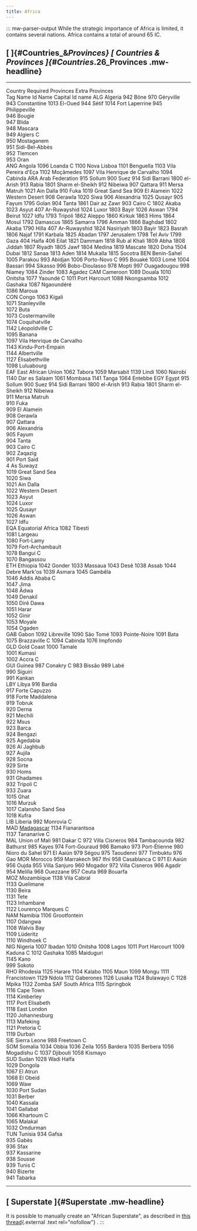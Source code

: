 ```yaml
---
title: Africa
---
```

::: mw-parser-output
While the strategic importance of Africa is limited, it contains several
nations. Africa contains a total of around 65 IC.

## [ ]{#Countries_&_Provinces} [ Countries & Provinces ]{#Countries_.26_Provinces .mw-headline}

  --------- --------------------------------------------- -------------------- --------------------------- --------- ----------------- ---------------------------
  Country                                                 Required Provinces                                         Extra Provinces   
  Tag       Name                                          Id                   Name                        Capital   Id                name
  ALG       Algeria                                       942                  Bône                                  970               Géryville
                                                          943                  Constantine                           1013              El-Oued
                                                          944                  Sétif                                 1014              Fort Laperrine
                                                          945                  Philippeville                                           
                                                          946                  Bougie                                                  
                                                          947                  Blida                                                   
                                                          948                  Mascara                                                 
                                                          949                  Algiers                     C                           
                                                          950                  Mostaganem                                              
                                                          951                  Sidi-Bel-Abbès                                          
                                                          952                  Tlemcen                                                 
                                                          953                  Oran                                                    
  ANG       Angola                                        1096                 Loanda                      C         1100              Nova Lisboa
                                                          1101                 Benguella                             1103              Vila Pereira d\'Eça
                                                          1102                 Moçâmedes                             1097              Vila Henrique de Carvalho
                                                                                                                     1094              Cabinda
  ARA       Arab Federation                               915                  Sollum                                900               Suez
                                                          914                  Sidi Barrani                          1800              el-Arish
                                                          913                  Rabia                                 1801              Sharm el-Sheikh
                                                          912                  Nibeiwa                               907               Qattara
                                                          911                  Mersa Matruh                          1021              Ain Dalla
                                                          910                  Fuka                                  1019              Great Sand Sea
                                                          909                  El Alamein                            1022              Western Desert
                                                          908                  Gerawla                               1020              Siwa
                                                          906                  Alexandria                            1025              Qusayr
                                                          905                  Fayum                                 1795              Golan
                                                          904                  Tanta                                 1861              Dair az Zawr
                                                          903                  Cairo                       C         1802              Akaba
                                                          1023                 Asyut                                 407               Ar-Ruwayshid
                                                          1024                 Luxor                                 1803              Bayir
                                                          1026                 Aswan                                 1794              Beirut
                                                          1027                 Idfu                                  1793              Tripoli
                                                          1862                 Aleppo                                1860              Kirkuk
                                                          1863                 Hims                                  1864              Mosul
                                                          1792                 Damascus                              1865              Samarra
                                                          1796                 Amman                                 1866              Baghdad
                                                          1802                 Akaba                                 1790              Hilla
                                                          407                  Ar-Ruwayshid                          1824              Nasiriyah
                                                          1803                 Bayir                                 1823              Basrah
                                                                                                                     1806              Najaf
                                                                                                                     1791              Karbala
                                                                                                                     1825              Abadan
                                                                                                                     1797              Jerusalem
                                                                                                                     1798              Tel Aviv
                                                                                                                     1799              Gaza
                                                                                                                     404               Haifa
                                                                                                                     406               Eilat
                                                                                                                     1821              Dammam
                                                                                                                     1818              Rub al Khali
                                                                                                                     1809              Abha
                                                                                                                     1808              Jiddah
                                                                                                                     1807              Riyadh
                                                                                                                     1805              Jawf
                                                                                                                     1804              Medina
                                                                                                                     1819              Mascate
                                                                                                                     1820              Doha
                                                                                                                     1504              Dubai
                                                                                                                     1812              Sanaa
                                                                                                                     1813              Aden
                                                                                                                     1814              Mukalla
                                                                                                                     1815              Socotra
  BEN       Benin-Sahel                                   1005                 Parakou                               993               Abidjan
                                                          1006                 Porto-Novo                  C         995               Bouaké
                                                                                                                     1003              Lomé
                                                                                                                     1004              Bassari
                                                                                                                     994               Sikasso
                                                                                                                     996               Bobo-Dioulasso
                                                                                                                     978               Mopti
                                                                                                                     997               Ouagadougou
                                                                                                                     998               Niamey
                                                                                                                     1084              Zinder
                                                                                                                     1083              Agadez
  CAM       Cameroon                                      1089                 Douala                                1010              Onitsha
                                                          1077                 Yaoundé                     C         1011              Port Harcourt
                                                          1088                 Nkongsamba                            1012              Gashaka
                                                          1087                 Ngaoundéré                                              
                                                          1086                 Maroua                                                  
  CON       Congo                                         1063                 Kigali                                                  
                                                          1071                 Stanleyville                                            
                                                          1072                 Buta                                                    
                                                          1073                 Costermanville                                          
                                                          1074                 Coquihatville                                           
                                                          1142                 Léopoldville                C                           
                                                          1095                 Banana                                                  
                                                          1097                 Vila Henrique de Carvalho                               
                                                          1143                 Kindu-Port-Empain                                       
                                                          1144                 Albertville                                             
                                                          1127                 Élisabethville                                          
                                                          1098                 Luluabourg                                              
  EAF       East African Union                            1062                 Tabora                                1059              Marsabit
                                                          1139                 Lindi                                 1060              Nairobi
                                                          1140                 Dar es Salaam                         1061              Mombasa
                                                          1141                 Tanga                                 1064              Entebbe
  EGY       Egypt                                         915                  Sollum                                900               Suez
                                                          914                  Sidi Barrani                          1800              el-Arish
                                                          913                  Rabia                                 1801              Sharm el-Sheikh
                                                          912                  Nibeiwa                                                 
                                                          911                  Mersa Matruh                                            
                                                          910                  Fuka                                                    
                                                          909                  El Alamein                                              
                                                          908                  Gerawla                                                 
                                                          907                  Qattara                                                 
                                                          906                  Alexandria                                              
                                                          905                  Fayum                                                   
                                                          904                  Tanta                                                   
                                                          903                  Cairo                       C                           
                                                          902                  Zaqazig                                                 
                                                          901                  Port Said                                               
                                                          4                    As Suwayz                                               
                                                          1019                 Great Sand Sea                                          
                                                          1020                 Siwa                                                    
                                                          1021                 Ain Dalla                                               
                                                          1022                 Western Desert                                          
                                                          1023                 Asyut                                                   
                                                          1024                 Luxor                                                   
                                                          1025                 Qusayr                                                  
                                                          1026                 Aswan                                                   
                                                          1027                 Idfu                                                    
  EQA       Equatorial Africa                             1082                 Tibesti                                                 
                                                          1081                 Largeau                                                 
                                                          1080                 Fort-Lamy                                               
                                                          1079                 Fort-Archambault                                        
                                                          1078                 Bangui                      C                           
                                                          1070                 Bangassou                                               
  ETH       Ethiopia                                      1042                 Gonder                                1033              Massaua
                                                          1043                 Desê                                  1038              Assab
                                                          1044                 Debre Mark\'os                        1039              Asmara
                                                          1045                 Gambêla                                                 
                                                          1046                 Addis Ababa                 C                           
                                                          1047                 Jima                                                    
                                                          1048                 Âdwa                                                    
                                                          1049                 Denakil                                                 
                                                          1050                 Dirê Dawa                                               
                                                          1051                 Harar                                                   
                                                          1052                 Ginir                                                   
                                                          1053                 Moyale                                                  
                                                          1054                 Ogaden                                                  
  GAB       Gabon                                         1092                 Libreville                            1090              São Tomé
                                                          1093                 Pointe-Noire                          1091              Bata
                                                          1075                 Brazzaville                 C         1094              Cabinda
                                                          1076                 Impfondo                                                
  GLD       Gold Coast                                    1000                 Tamale                                                  
                                                          1001                 Kumasi                                                  
                                                          1002                 Accra                       C                           
  GUI       Guinea                                        987                  Conakry                     C         983               Bissão
                                                          989                  Labé                                                    
                                                          990                  Siguiri                                                 
                                                          991                  Kankan                                                  
  LBY       Libya                                         916                  Bardia                                                  
                                                          917                  Forte Capuzzo                                           
                                                          918                  Forte Maddalena                                         
                                                          919                  Tobruk                                                  
                                                          920                  Derna                                                   
                                                          921                  Mechili                                                 
                                                          922                  Msus                                                    
                                                          923                  Barca                                                   
                                                          924                  Bengazi                                                 
                                                          925                  Agedabia                                                
                                                          926                  Al Jaghbub                                              
                                                          927                  Aujila                                                  
                                                          928                  Socna                                                   
                                                          929                  Sirte                                                   
                                                          930                  Homs                                                    
                                                          931                  Ghadames                                                
                                                          932                  Tripoli                     C                           
                                                          933                  Zuara                                                   
                                                          1015                 Ghat                                                    
                                                          1016                 Murzuk                                                  
                                                          1017                 Calansho Sand Sea                                       
                                                          1018                 Kufra                                                   
  LIB       Liberia                                       992                  Monrovia                    C                           
  MAD       [Madagascar](/wiki/Madagascar "Madagascar")   1134                 Fianarantsoa                                            
                                                          1137                 Tananarive                  C                           
  MAL       Union of Mali                                 981                  Dakar                       C         972               Villa Cisneros
                                                          984                  Tambacounda                           982               Bathurst
                                                          985                  Kayes                                 974               Fort-Gouraud
                                                          986                  Bamako                                973               Port-Étienne
                                                          980                  Nioro du Sahel                        971               El Aaiún
                                                          979                  Ségou                                 975               Taoudenni
                                                          977                  Timbuktu                              976               Gao
  MOR       Morocco                                       959                  Marrakech                             967               Ifni
                                                          958                  Casablanca                  C         971               El Aaiún
                                                          956                  Oujda                                 955               Villa Sanjuro
                                                          960                  Mogador                               972               Villa Cisneros
                                                          966                  Agadir                                954               Melilla
                                                          968                  Ouezzane                              957               Ceuta
                                                          969                  Bouarfa                                                 
  MOZ       Mozambique                                    1138                 Vila Cabral                                             
                                                          1133                 Quelimane                                               
                                                          1130                 Beira                                                   
                                                          1131                 Tete                                                    
                                                          1123                 Inhambane                                               
                                                          1122                 Lourenço Marques            C                           
  NAM       Namibia                                       1106                 Grootfontein                                            
                                                          1107                 Odangwa                                                 
                                                          1108                 Walvis Bay                                              
                                                          1109                 Lüderitz                                                
                                                          1110                 Windhoek                    C                           
  NIG       Nigeria                                       1007                 Ibadan                                1010              Onitsha
                                                          1008                 Lagos                                 1011              Port Harcourt
                                                          1009                 Kaduna                      C         1012              Gashaka
                                                          1085                 Maiduguri                                               
                                                          1145                 Kano                                                    
                                                          999                  Sokoto                                                  
  RHO       Rhodesia                                      1125                 Harare                                1104              Kalabo
                                                          1105                 Maun                                  1099              Mongu
                                                          1111                 Francistown                           1129              Ndola
                                                          1112                 Gaberones                             1126              Lusaka
                                                          1124                 Bulawayo                    C         1128              Mpika
                                                                                                                     1132              Zomba
  SAF       South Africa                                  1115                 Springbok                                               
                                                          1116                 Cape Town                                               
                                                          1114                 Kimberley                                               
                                                          1117                 Port Elisabeth                                          
                                                          1118                 East London                                             
                                                          1120                 Johannesburg                                            
                                                          1113                 Mafeking                                                
                                                          1121                 Pretoria                    C                           
                                                          1119                 Durban                                                  
  SIE       Sierra Leone                                  988                  Freetown                    C                           
  SOM       Somalia                                       1034                 Obbia                                 1036              Zeila
                                                          1055                 Bardera                               1035              Berbera
                                                          1056                 Mogadishu                   C         1037              Djibouti
                                                          1058                 Kismayo                                                 
  SUD       Sudan                                         1028                 Wadi Halfa                                              
                                                          1029                 Dongola                                                 
                                                          1067                 El Atrun                                                
                                                          1068                 El Obeid                                                
                                                          1069                 Waw                                                     
                                                          1030                 Port Sudan                                              
                                                          1031                 Berber                                                  
                                                          1040                 Kassala                                                 
                                                          1041                 Gallabat                                                
                                                          1066                 Khartoum                    C                           
                                                          1065                 Malakal                                                 
                                                          1032                 Omdurman                                                
  TUN       Tunisia                                       934                  Gafsa                                                   
                                                          935                  Gabès                                                   
                                                          936                  Sfax                                                    
                                                          937                  Kassarine                                               
                                                          938                  Sousse                                                  
                                                          939                  Tunis                       C                           
                                                          940                  Bizerte                                                 
                                                          941                  Tabarka                                                 
  --------- --------------------------------------------- -------------------- --------------------------- --------- ----------------- ---------------------------

## [ Superstate ]{#Superstate .mw-headline}

It is possible to manually create an \"African Superstate\", as
described in [this
thread](http://forum.paradoxplaza.com/forum/showthread.php?t=330990){.external
.text rel="nofollow"} .
:::
